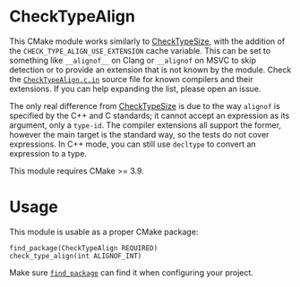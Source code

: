 # CheckTypeAlign

This CMake module works similarly to [CheckTypeSize][1], with the addition of
the `CHECK_TYPE_ALIGN_USE_EXTENSION` cache variable. This can be set to
something like `__alignof__` on Clang or `__alignof` on MSVC to skip detection
or to provide an extension that is not known by the module. Check the
[`CheckTypeAlign.c.in`](cmake/CheckTypeAlign.c.in#L39) source file for known
compilers and their extensions. If you can help expanding the list, please open
an issue.

The only real difference from [CheckTypeSize][1] is due to the way `alignof` is
specified by the C++ and C standards; it cannot accept an expression as its
argument, only a `type-id`. The compiler extensions all support the former,
however the main target is the standard way, so the tests do not cover
expressions. In C++ mode, you can still use `decltype` to convert an expression
to a type.

This module requires CMake >= 3.9.

# Usage

This module is usable as a proper CMake package:

```
find_package(CheckTypeAlign REQUIRED)
check_type_align(int ALIGNOF_INT)
```

Make sure [`find_package`][2] can find it when configuring your project.

[1]: https://cmake.org/cmake/help/latest/module/CheckTypeSize.html
[2]: https://cmake.org/cmake/help/latest/command/find_package.html#config-mode-search-procedure
